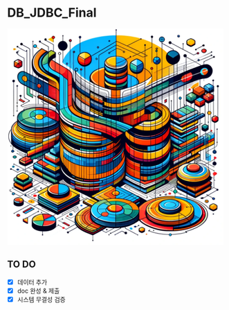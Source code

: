 # DB_JDBC_Final

<img width="500px" alt="Untitled" src="./assignment/main_img.png">

## TO DO

- [X] 데이터 추가
- [X] doc 완성 & 제출
- [X] 시스템 무결성 검증
